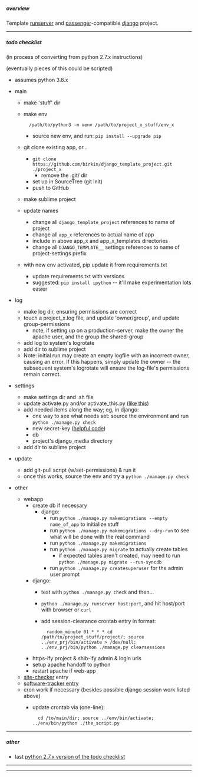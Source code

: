 ##### overview

Template [runserver](https://docs.djangoproject.com/en/1.11/ref/django-admin/#runserver) and [passenger](https://www.phusionpassenger.com)-compatible [django](https://www.djangoproject.com) project.

---


##### todo checklist

(in process of converting from python 2.7.x instructions)

(eventually pieces of this could be scripted)

- assumes python 3.6.x

- main
    - make 'stuff' dir
    - make env

            /path/to/python3 -m venv /path/to/project_x_stuff/env_x

        - source new env, and run: `pip install --upgrade pip`
    - git clone existing app, or...
        - `git clone https://github.com/birkin/django_template_project.git ./project_x`
            - remove the .git/ dir
        - set up in SourceTree (git init)
        - push to GitHub
    - make sublime project
    - update names
        - change all `django_template_project` references to name of project
        - change all `app_x` references to actual name of app
        - include in above app_x and app_x_templates directories
        - change all `DJANGO_TEMPLATE__` settings references to name of project-settings prefix
    - with new env activated, pip update it from requirements.txt
        - update requirements.txt with versions
        - suggested: `pip install ipython` -- it'll make experimentation lots easier

- log
    - make log dir, ensuring permissions are correct
    - touch a project_x.log file, and update 'owner/group', and update group-permissions
        - note, if setting up on a production-server, make the owner the apache user, and the group the shared-group
    - add log to system's logrotate
    - add dir to sublime project
    - Note: initial run may create an empty logfile with an incorrect owner, causing an error. If this happens, simply update the owner -- the subsequent system's logrotate will ensure the log-file's permissions remain correct.

- settings
    - make settings dir and .sh file
    - update activate.py and/or activate_this.py ([like this](https://gist.github.com/birkin/48dbcc68d3ebbf355e69))
    - add needed items along the way; eg, in django:
        - one way to see what needs set: source the environment and run `python ./manage.py check`
        - new secret-key ([helpful code](https://gist.github.com/birkin/0f6245dd7eeb24c0f5ad))
        - db
        - project's django_media directory
    - add dir to sublime project

- update
    - add git-pull script (w/set-permissions) & run it
    - once this works, source the env and try a `python ./manage.py check`

- other
    - webapp
        - create db if necessary
            - django:
                - run `python ./manage.py makemigrations --empty name_of_app` to initialize stuff
                - run `python ./manage.py makemigrations --dry-run` to see what will be done with the real command
                - run `python ./manage.py makemigrations`
                - run `python ./manage.py migrate` to actually create tables
                    - if expected tables aren't created, may need to run `python ./manage.py migrate --run-syncdb`
                - run `python ./manage.py createsuperuser` for the admin user prompt
        - django:
            - test with `python ./manage.py check` and then...
            - `python ./manage.py runserver host:port`, and hit host/port with browser or `curl`
            - add session-clearance crontab entry in format:

                    random_minute 01 * * * cd /path/to/project_stuff/project/; source ../env_prj/bin/activate > /dev/null; ../env_prj/bin/python ./manage.py clearsessions

        - https-ify project & shib-ify admin & login urls
        - setup apache handoff to python
        - restart apache if web-app
    - [site-checker](http://library.brown.edu/services/site_checker/status/) entry
    - [software-tracker entry](https://library.brown.edu/projects/software/apps/)
    - cron work if necessary (besides possible django session work listed above)
        - update crontab via (one-line):

                cd /to/main/dir; source ../env/bin/activate; ../env/bin/python ./the_script.py

---


##### other

- last [python 2.7.x version of the todo checklist](https://gist.github.com/birkin/04a0a124d49be02e3d58/0fa4732b15cb524aec00f20fb08a5c4c9f0e0742)

---

---

